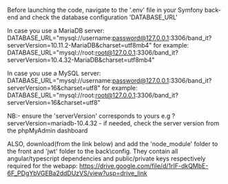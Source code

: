 Before launching the code, navigate to the '.env' file in your Symfony back-end and check the database configuration 'DATABASE_URL'

In case you use a MariaDB server: DATABASE_URL="mysql://username:password@127.0.0.1:3306/band_it?serverVersion=10.11.2-MariaDB&charset=utf8mb4"
for example: DATABASE_URL="mysql://root:root@127.0.0.1:3306/band_it?serverVersion=10.4.32-MariaDB&charset=utf8mb4"

In case you use a MySQL server: DATABASE_URL="mysql://username:password@127.0.0.1:3306/band_it?serverVersion=16&charset=utf8"
for example: DATABASE_URL="mysql://root:root@127.0.0.1:3306/band_it?serverVersion=16&charset=utf8"

NB:- ensure the 'serverVersion' corresponds to yours e.g ?serverVersion=mariadb-10.4.32
    - if needed, check the server version from the phpMyAdmin dashboard

ALSO, download(from the link below) and add the 'node_module' folder to the front and 'jwt' folder to the back\config. They contain all angular/typescript dependencies and public/private keys respectively required for the webapp:
https://drive.google.com/file/d/1rIF-dkQMbE-6F_PDgYbVGEBa2ddDUzVS/view?usp=drive_link
